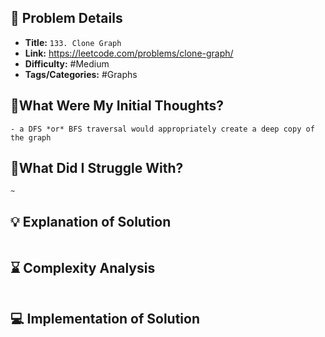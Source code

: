 ## 📝 Problem Details

- **Title:** `133. Clone Graph`
- **Link:** https://leetcode.com/problems/clone-graph/
- **Difficulty:** #Medium 
- **Tags/Categories:** #Graphs 

## 💭What Were My Initial Thoughts?

```
- a DFS *or* BFS traversal would appropriately create a deep copy of the graph
```

## 🤔What Did I Struggle With?

```
~
```

## 💡 Explanation of Solution

```

```

## ⌛ Complexity Analysis

```

```

## 💻 Implementation of Solution

```cpp

```